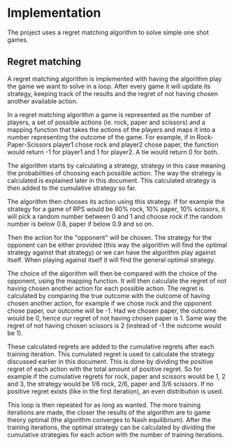 # Implementation

The project uses a regret matching algorithm to solve simple one shot games.

## Regret matching

A regret matching algorithm is implemented with having the algorithm play the game we want to solve in a loop. After every game it will update its strategy, keeping track of the results and the regret of not having chosen another available action.

In a regret matching algorithm a game is represented as the number of players, a set of possible actions (ie. rock, paper and scissors) and a mapping function that takes the actions of the players and maps it into a number representing the outcome of the game. For example, if in Rock-Paper-Scissors player1 chose rock and player2 chose paper, the function would return -1 for player1 and 1 for player2. A tie would return 0 for both.

The algorithm starts by calculating a strategy, strategy in this case meaning the probabilities of choosing each possible action. The way the strategy is calculated is explained later in this document. This calculated strategy is then added to the cumulative strategy so far.

The algorithm then chooses its action using this strategy. If for example the strategy for a game of RPS would be 80% rock, 10% paper, 10% scissors, it will pick a random number between 0 and 1 and choose rock if the random number is below 0.8, paper if below 0.9 and so on.

Then the action for the "opponent" will be chosen. The strategy for the opponent can be either provided (this way the algorithm will find the optimal strategy against that strategy) or we can have the algorithm play against itself. When playing against itself it will find the general optimal strategy.

The choice of the algorithm will then be compared with the choice of the opponent, using the mapping function. It will then calculate the regret of not having chosen another action for each possible action. The regret is calculated by comparing the true outcome with the outcome of having chosen another action, for example if we chose rock and the opponent chose paper, our outcome will be -1. Had we chosen paper, the outcome would be 0, hence our regret of not having chosen paper is 1. Same way the regret of not having chosen scissors is 2 (instead of -1 the outcome would be 1).

These calculated regrets are added to the cumulative regrets after each training iteration. This cumulated regret is used to calculate the strategy discussed earlier in this document. This is done by dividing the positive regret of each action with the total amount of positive regret. So for example if the cumulative regrets for rock, paper and scissors would be 1, 2 and 3, the strategy would be 1/6 rock, 2/6, paper and 3/6 scissors. If no positive regret exists (like in the first iteration), an even distribution is used.

This loop is then repeated for as long as wanted. The more training iterations are made, the closer the results of the algorithm are to game theory optimal (the algorithm converges to Nash equilibrium). After the training iterations, the optimal strategy can be calculated by dividing the cumulative strategies for each action with the number of training iterations.
